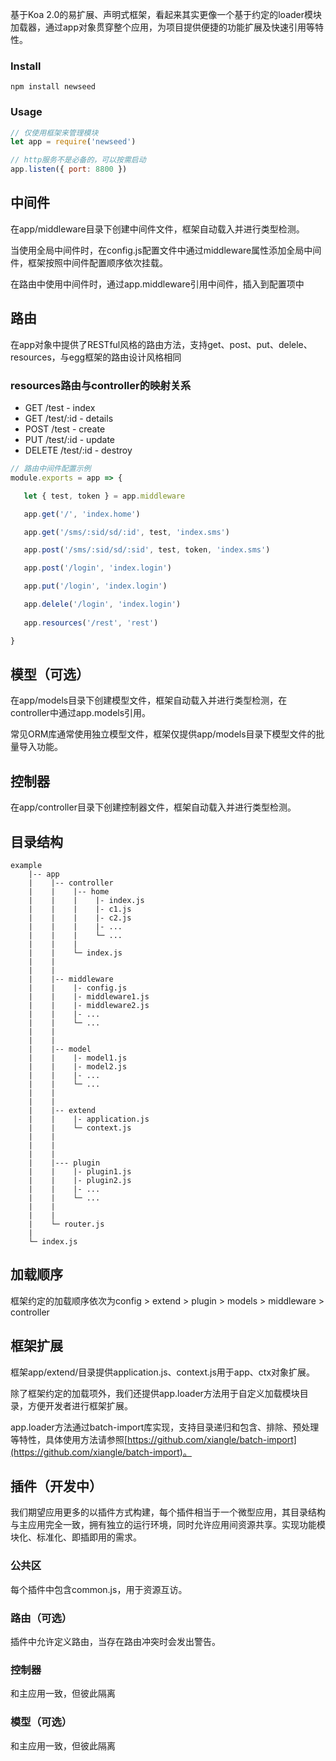 基于Koa 2.0的易扩展、声明式框架，看起来其实更像一个基于约定的loader模块加载器，通过app对象贯穿整个应用，为项目提供便捷的功能扩展及快速引用等特性。

### Install

```
npm install newseed
```

### Usage

```js
// 仅使用框架来管理模块
let app = require('newseed')

// http服务不是必备的，可以按需启动
app.listen({ port: 8800 })
```

## 中间件

在app/middleware目录下创建中间件文件，框架自动载入并进行类型检测。

当使用全局中间件时，在config.js配置文件中通过middleware属性添加全局中间件，框架按照中间件配置顺序依次挂载。

在路由中使用中间件时，通过app.middleware引用中间件，插入到配置项中

## 路由

在app对象中提供了RESTful风格的路由方法，支持get、post、put、delele、resources，与egg框架的路由设计风格相同

### resources路由与controller的映射关系

* GET /test - index
* GET /test/:id - details
* POST /test - create
* PUT /test/:id - update
* DELETE /test/:id - destroy

```js
// 路由中间件配置示例
module.exports = app => {

   let { test, token } = app.middleware

   app.get('/', 'index.home')

   app.get('/sms/:sid/sd/:id', test, 'index.sms')

   app.post('/sms/:sid/sd/:sid', test, token, 'index.sms')

   app.post('/login', 'index.login')

   app.put('/login', 'index.login')

   app.delele('/login', 'index.login')
   
   app.resources('/rest', 'rest')

}
```

<!-- ### 手动配置路由（当前）

手动配置路由规则，路由会根据预定义路径定位到指定controller和action

优点：

* 灵活，允许随意定义url与controller的映射关系

缺点：

* 需要手动配置路由


### 自动寻址路由（弃用）

利用目录/文件映射关系自动寻址，不需要手动配置路由，路由会根据url规则自动定位到指定action。

优点：

* 简单，不需要配置路由即可使用

缺点：

* 不够灵活，使用固定的寻址规则，会与手动路由参数冲突。 -->


## 模型（可选）

在app/models目录下创建模型文件，框架自动载入并进行类型检测，在controller中通过app.models引用。

常见ORM库通常使用独立模型文件，框架仅提供app/models目录下模型文件的批量导入功能。


## 控制器

在app/controller目录下创建控制器文件，框架自动载入并进行类型检测。


## 目录结构

```
example
    |-- app
    |    |-- controller
    |    |    |-- home
    |    |    |    |- index.js
    |    |    |    |- c1.js
    |    |    |    |- c2.js
    |    |    |    |- ...
    |    |    |    └─ ...
    |    |    |
    |    |    └─ index.js
    |    |
    |    |
    |    |-- middleware
    |    |    |- config.js
    |    |    |- middleware1.js
    |    |    |- middleware2.js
    |    |    |- ...
    |    |    └─ ...
    |    |
    |    |
    |    |-- model
    |    |    |- model1.js
    |    |    |- model2.js
    |    |    |- ...
    |    |    └─ ...
    |    |
    |    |
    |    |-- extend
    |    |    |- application.js
    |    |    └─ context.js
    |    |
    |    |
    |    |
    |    |--- plugin
    |    |    |- plugin1.js
    |    |    |- plugin2.js
    |    |    |- ...
    |    |    └─ ...
    |    | 
    |    | 
    |    └─ router.js
    |
    └─ index.js
```


## 加载顺序

   框架约定的加载顺序依次为config > extend > plugin > models > middleware > controller


## 框架扩展

   框架app/extend/目录提供application.js、context.js用于app、ctx对象扩展。

   除了框架约定的加载项外，我们还提供app.loader方法用于自定义加载模块目录，方便开发者进行框架扩展。

   app.loader方法通过batch-import库实现，支持目录递归和包含、排除、预处理等特性，具体使用方法请参照[https://github.com/xiangle/batch-import](https://github.com/xiangle/batch-import)。


## 插件（开发中）

我们期望应用更多的以插件方式构建，每个插件相当于一个微型应用，其目录结构与主应用完全一致，拥有独立的运行环境，同时允许应用间资源共享。实现功能模块化、标准化、即插即用的需求。

### 公共区

每个插件中包含common.js，用于资源互访。

### 路由（可选）

插件中允许定义路由，当存在路由冲突时会发出警告。

### 控制器

和主应用一致，但彼此隔离

### 模型（可选）

和主应用一致，但彼此隔离